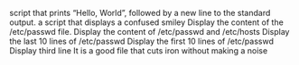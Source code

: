script that prints “Hello, World”, followed by a new line to the standard output.
a script that displays a confused smiley
Display the content of the /etc/passwd file.
Display the content of /etc/passwd and /etc/hosts
Display the last 10 lines of /etc/passwd
Display the first 10 lines of /etc/passwd
Display third line
It is a good file that cuts iron without making a noise
